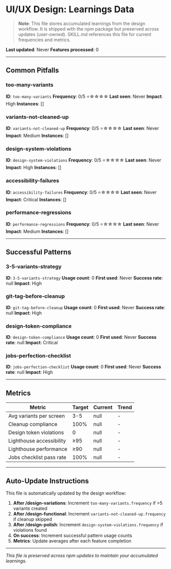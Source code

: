 # UI/UX Design: Learnings Data

> **Note**: This file stores accumulated learnings from the design workflow. It is shipped with the npm package but preserved across updates (user-owned). SKILL.md references this file for current frequencies and metrics.

**Last updated**: Never
**Features processed**: 0

---

## Common Pitfalls

### too-many-variants
**ID**: `too-many-variants`
**Frequency**: 0/5 ⭐☆☆☆☆
**Last seen**: Never
**Impact**: High
**Instances**: []

### variants-not-cleaned-up
**ID**: `variants-not-cleaned-up`
**Frequency**: 0/5 ⭐☆☆☆☆
**Last seen**: Never
**Impact**: Medium
**Instances**: []

### design-system-violations
**ID**: `design-system-violations`
**Frequency**: 0/5 ⭐☆☆☆☆
**Last seen**: Never
**Impact**: High
**Instances**: []

### accessibility-failures
**ID**: `accessibility-failures`
**Frequency**: 0/5 ⭐☆☆☆☆
**Last seen**: Never
**Impact**: Critical
**Instances**: []

### performance-regressions
**ID**: `performance-regressions`
**Frequency**: 0/5 ⭐☆☆☆☆
**Last seen**: Never
**Impact**: Medium
**Instances**: []

---

## Successful Patterns

### 3-5-variants-strategy
**ID**: `3-5-variants-strategy`
**Usage count**: 0
**First used**: Never
**Success rate**: null
**Impact**: High

### git-tag-before-cleanup
**ID**: `git-tag-before-cleanup`
**Usage count**: 0
**First used**: Never
**Success rate**: null
**Impact**: High

### design-token-compliance
**ID**: `design-token-compliance`
**Usage count**: 0
**First used**: Never
**Success rate**: null
**Impact**: Critical

### jobs-perfection-checklist
**ID**: `jobs-perfection-checklist`
**Usage count**: 0
**First used**: Never
**Success rate**: null
**Impact**: High

---

## Metrics

| Metric | Target | Current | Trend |
|--------|--------|---------|-------|
| Avg variants per screen | 3-5 | null | - |
| Cleanup compliance | 100% | null | - |
| Design token violations | 0 | null | - |
| Lighthouse accessibility | ≥95 | null | - |
| Lighthouse performance | ≥90 | null | - |
| Jobs checklist pass rate | 100% | null | - |

---

## Auto-Update Instructions

This file is automatically updated by the design workflow:

1. **After /design-variations**: Increment `too-many-variants.frequency` if >5 variants created
2. **After /design-functional**: Increment `variants-not-cleaned-up.frequency` if cleanup skipped
3. **After /design-polish**: Increment `design-system-violations.frequency` if violations found
4. **On success**: Increment successful pattern usage counts
5. **Metrics**: Update averages after each feature completion

---

_This file is preserved across npm updates to maintain your accumulated learnings._

